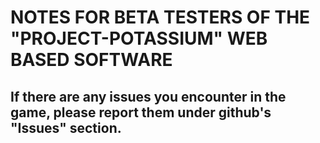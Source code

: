 # NOTES FOR BETA TESTERS OF THE "PROJECT-POTASSIUM" WEB BASED SOFTWARE
## If there are any issues you encounter in the game, please report them under github's "Issues" section.

